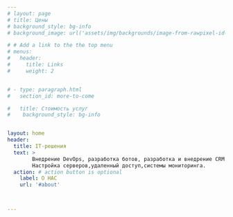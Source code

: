 ```yaml
---
# layout: page
# title: Цены
# background_style: bg-info
# background_image: url('assets/img/backgrounds/image-from-rawpixel-id-1199650-jpeg.jpg')

# # Add a link to the the top menu
# menus:
#   header:
#     title: Links
#     weight: 2


# - type: paragraph.html
#   section_id: more-to-come

#   title: Стоимость услуг
#    background_style: bg-info


layout: home
header:
  title: IT-решения 
  text: >
        Внедрение DevOps, разработка ботов, разработка и внедрение CRM на Django.
        Настройка серверов,удаленный доступ,системы мониторинга. 
  action: # action button is optional
    label: О НАС
    url: '#about'



---
```



